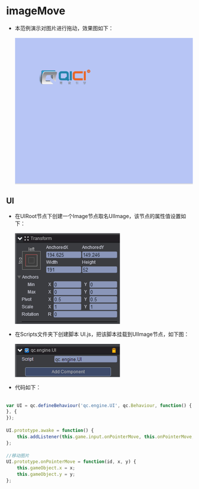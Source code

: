 # imageMove
* 本范例演示对图片进行拖动，效果图如下：<br>    
![](images/show.gif)  

## UI   
* 在UIRoot节点下创建一个Image节点取名UIImage，该节点的属性值设置如下：<br>  
![](images/center.png)    

* 在Scripts文件夹下创建脚本 UI.js，把该脚本挂载到UIImage节点，如下图：<br>   
![](images/script.png)     

* 代码如下：<br>    

```javascript   

var UI = qc.defineBehaviour('qc.engine.UI', qc.Behaviour, function() {
}, {
});

UI.prototype.awake = function() {
    this.addListener(this.game.input.onPointerMove, this.onPointerMove, this);
};

//移动图片
UI.prototype.onPointerMove = function(id, x, y) {
    this.gameObject.x = x;
    this.gameObject.y = y;
};      
```